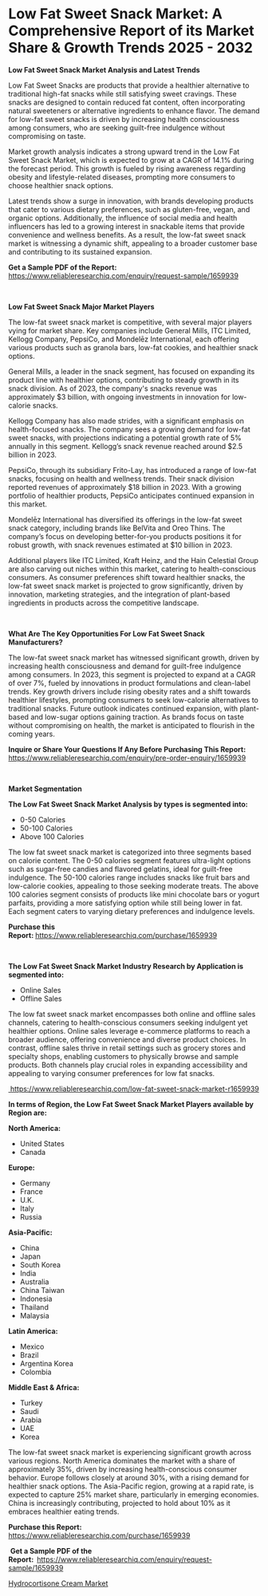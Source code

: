 <p><h1>Low Fat Sweet Snack Market: A Comprehensive Report of its Market Share & Growth Trends 2025 - 2032</h1></p><p><strong>Low Fat Sweet Snack Market Analysis and Latest Trends</strong></p>
<p><p>Low Fat Sweet Snacks are products that provide a healthier alternative to traditional high-fat snacks while still satisfying sweet cravings. These snacks are designed to contain reduced fat content, often incorporating natural sweeteners or alternative ingredients to enhance flavor. The demand for low-fat sweet snacks is driven by increasing health consciousness among consumers, who are seeking guilt-free indulgence without compromising on taste. </p><p>Market growth analysis indicates a strong upward trend in the Low Fat Sweet Snack Market, which is expected to grow at a CAGR of 14.1% during the forecast period. This growth is fueled by rising awareness regarding obesity and lifestyle-related diseases, prompting more consumers to choose healthier snack options. </p><p>Latest trends show a surge in innovation, with brands developing products that cater to various dietary preferences, such as gluten-free, vegan, and organic options. Additionally, the influence of social media and health influencers has led to a growing interest in snackable items that provide convenience and wellness benefits. As a result, the low-fat sweet snack market is witnessing a dynamic shift, appealing to a broader customer base and contributing to its sustained expansion.</p></p>
<p><strong>Get a Sample PDF of the Report:&nbsp;</strong> <a href="https://www.reliableresearchiq.com/enquiry/request-sample/1659939?utm_campaign=2379&utm_medium=2&utm_source=Github&utm_content=ia&utm_term=08022025&utm_id=low-fat-sweet-snack">https://www.reliableresearchiq.com/enquiry/request-sample/1659939</a></p>
<p>&nbsp;</p>
<p><strong>Low Fat Sweet Snack Major Market Players</strong></p>
<p><p>The low-fat sweet snack market is competitive, with several major players vying for market share. Key companies include General Mills, ITC Limited, Kellogg Company, PepsiCo, and Mondelēz International, each offering various products such as granola bars, low-fat cookies, and healthier snack options.</p><p>General Mills, a leader in the snack segment, has focused on expanding its product line with healthier options, contributing to steady growth in its snack division. As of 2023, the company's snacks revenue was approximately $3 billion, with ongoing investments in innovation for low-calorie snacks.</p><p>Kellogg Company has also made strides, with a significant emphasis on health-focused snacks. The company sees a growing demand for low-fat sweet snacks, with projections indicating a potential growth rate of 5% annually in this segment. Kellogg’s snack revenue reached around $2.5 billion in 2023.</p><p>PepsiCo, through its subsidiary Frito-Lay, has introduced a range of low-fat snacks, focusing on health and wellness trends. Their snack division reported revenues of approximately $18 billion in 2023. With a growing portfolio of healthier products, PepsiCo anticipates continued expansion in this market.</p><p>Mondelēz International has diversified its offerings in the low-fat sweet snack category, including brands like BelVita and Oreo Thins. The company’s focus on developing better-for-you products positions it for robust growth, with snack revenues estimated at $10 billion in 2023.</p><p>Additional players like ITC Limited, Kraft Heinz, and the Hain Celestial Group are also carving out niches within this market, catering to health-conscious consumers. As consumer preferences shift toward healthier snacks, the low-fat sweet snack market is projected to grow significantly, driven by innovation, marketing strategies, and the integration of plant-based ingredients in products across the competitive landscape.</p></p>
<p>&nbsp;</p>
<p><strong>What Are The Key Opportunities For Low Fat Sweet Snack Manufacturers?</strong></p>
<p><p>The low-fat sweet snack market has witnessed significant growth, driven by increasing health consciousness and demand for guilt-free indulgence among consumers. In 2023, this segment is projected to expand at a CAGR of over 7%, fueled by innovations in product formulations and clean-label trends. Key growth drivers include rising obesity rates and a shift towards healthier lifestyles, prompting consumers to seek low-calorie alternatives to traditional snacks. Future outlook indicates continued expansion, with plant-based and low-sugar options gaining traction. As brands focus on taste without compromising on health, the market is anticipated to flourish in the coming years.</p></p>
<p><strong>Inquire or Share Your Questions If Any Before Purchasing This Report:</strong> <a href="https://www.reliableresearchiq.com/enquiry/pre-order-enquiry/1659939?utm_campaign=2379&utm_medium=2&utm_source=Github&utm_content=ia&utm_term=08022025&utm_id=low-fat-sweet-snack">https://www.reliableresearchiq.com/enquiry/pre-order-enquiry/1659939</a></p>
<p>&nbsp;</p>
<p><strong>Market Segmentation</strong></p>
<p><strong>The Low Fat Sweet Snack Market Analysis by types is segmented into:</strong></p>
<p><ul><li>0-50 Calories</li><li>50-100 Calories</li><li>Above 100 Calories</li></ul></p>
<p><p>The low fat sweet snack market is categorized into three segments based on calorie content. The 0-50 calories segment features ultra-light options such as sugar-free candies and flavored gelatins, ideal for guilt-free indulgence. The 50-100 calories range includes snacks like fruit bars and low-calorie cookies, appealing to those seeking moderate treats. The above 100 calories segment consists of products like mini chocolate bars or yogurt parfaits, providing a more satisfying option while still being lower in fat. Each segment caters to varying dietary preferences and indulgence levels.</p></p>
<p><strong>Purchase this Report:&nbsp;</strong><a href="https://www.reliableresearchiq.com/purchase/1659939?utm_campaign=2379&utm_medium=2&utm_source=Github&utm_content=ia&utm_term=08022025&utm_id=low-fat-sweet-snack">https://www.reliableresearchiq.com/purchase/1659939</a></p>
<p>&nbsp;</p>
<p><strong>The Low Fat Sweet Snack Market Industry Research by Application is segmented into:</strong></p>
<p><ul><li>Online Sales</li><li>Offline Sales</li></ul></p>
<p><p>The low fat sweet snack market encompasses both online and offline sales channels, catering to health-conscious consumers seeking indulgent yet healthier options. Online sales leverage e-commerce platforms to reach a broader audience, offering convenience and diverse product choices. In contrast, offline sales thrive in retail settings such as grocery stores and specialty shops, enabling customers to physically browse and sample products. Both channels play crucial roles in expanding accessibility and appealing to varying consumer preferences for low fat snacks.</p></p>
<p><a href="https://www.reliableresearchiq.com/low-fat-sweet-snack-market-r1659939?utm_campaign=2379&utm_medium=2&utm_source=Github&utm_content=ia&utm_term=08022025&utm_id=low-fat-sweet-snack">&nbsp;https://www.reliableresearchiq.com/low-fat-sweet-snack-market-r1659939</a></p>
<p><strong>In terms of Region, the Low Fat Sweet Snack Market Players available by Region are:</strong></p>
<p>
    <p> <strong> North America: </strong>
        <ul>
            <li>United States</li>
            <li>Canada</li>
        </ul>
        </p> 
    <p> <strong> Europe: </strong>
        <ul>
            <li>Germany</li>
            <li>France</li>
            <li>U.K.</li>
            <li>Italy</li>
            <li>Russia</li>
        </ul>
        </p> 
    <p> <strong> Asia-Pacific: </strong>
        <ul>
            <li>China</li>
            <li>Japan</li>
            <li>South Korea</li>
            <li>India</li>
            <li>Australia</li>
            <li>China Taiwan</li>
            <li>Indonesia</li>
            <li>Thailand</li>
            <li>Malaysia</li>
        </ul>
        </p> 
    <p> <strong> Latin America: </strong>
        <ul>
            <li>Mexico</li>
            <li>Brazil</li>
            <li>Argentina Korea</li>
            <li>Colombia</li>
        </ul>
        </p> 
    <p> <strong> Middle East & Africa: </strong>
        <ul>
            <li>Turkey</li>
            <li>Saudi</li>
            <li>Arabia</li>
            <li>UAE</li>
            <li>Korea</li>
        </ul>
    </p>
    </p>
<p><p>The low-fat sweet snack market is experiencing significant growth across various regions. North America dominates the market with a share of approximately 35%, driven by increasing health-conscious consumer behavior. Europe follows closely at around 30%, with a rising demand for healthier snack options. The Asia-Pacific region, growing at a rapid rate, is expected to capture 25% market share, particularly in emerging economies. China is increasingly contributing, projected to hold about 10% as it embraces healthier eating trends.</p></p>
<p><strong>Purchase this Report: </strong><a href="https://www.reliableresearchiq.com/purchase/1659939?utm_campaign=2379&utm_medium=2&utm_source=Github&utm_content=ia&utm_term=08022025&utm_id=low-fat-sweet-snack">https://www.reliableresearchiq.com/purchase/1659939</a></p>
<p>&nbsp;<strong>Get a Sample PDF of the Report:&nbsp;&nbsp;</strong><a href="https://www.reliableresearchiq.com/enquiry/request-sample/1659939?utm_campaign=2379&utm_medium=2&utm_source=Github&utm_content=ia&utm_term=08022025&utm_id=low-fat-sweet-snack">https://www.reliableresearchiq.com/enquiry/request-sample/1659939</a></p>
<p><strong></strong></p>
<p><p><a href="https://github.com/yankimber90yankim/Market-Research-Report-List-1/blob/main/hydrocortisone-cream-market.md?utm_campaign=2379&utm_medium=2&utm_source=Github&utm_content=ia&utm_term=08022025&utm_id=low-fat-sweet-snack">Hydrocortisone Cream Market</a></p></p>